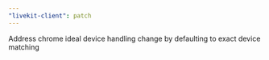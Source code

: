 ```yaml
---
"livekit-client": patch
---
```


Address chrome ideal device handling change by defaulting to exact device matching
